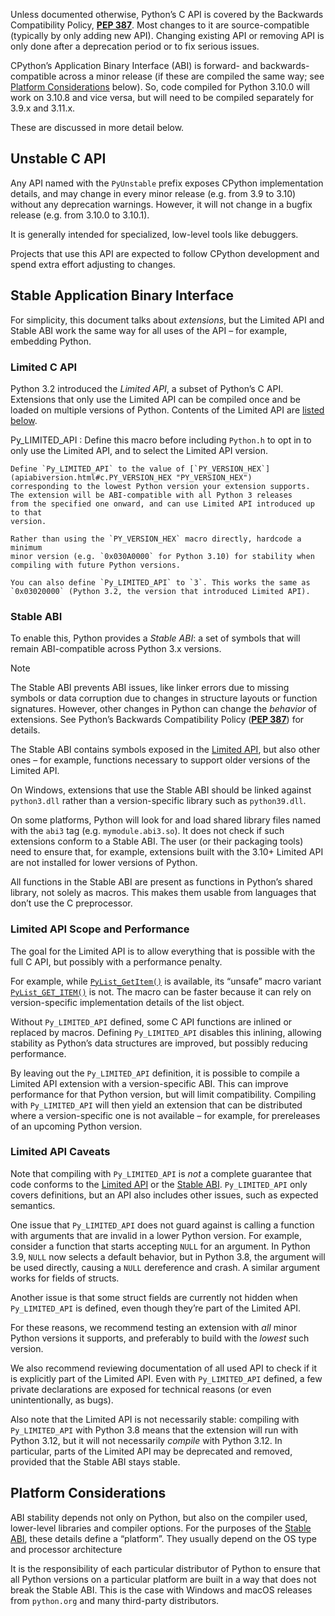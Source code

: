 Unless documented otherwise, Python’s C API is covered by the Backwards
Compatibility Policy, [**PEP 387**](https://peps.python.org/pep-0387/).
Most changes to it are source-compatible (typically by only adding new API).
Changing existing API or removing API is only done after a deprecation period
or to fix serious issues.

CPython’s Application Binary Interface (ABI) is forward- and
backwards-compatible across a minor release (if these are compiled the same
way; see [Platform Considerations](#stable-abi-platform) below).
So, code compiled for Python 3.10.0 will work on 3.10.8 and vice versa,
but will need to be compiled separately for 3.9.x and 3.11.x.

These are discussed in more detail below.

Unstable C API
--------------

Any API named with the `PyUnstable` prefix exposes CPython implementation
details, and may change in every minor release (e.g. from 3.9 to 3.10) without
any deprecation warnings.
However, it will not change in a bugfix release (e.g. from 3.10.0 to 3.10.1).

It is generally intended for specialized, low-level tools like debuggers.

Projects that use this API are expected to follow
CPython development and spend extra effort adjusting to changes.

Stable Application Binary Interface
-----------------------------------

For simplicity, this document talks about *extensions*, but the Limited API
and Stable ABI work the same way for all uses of the API – for example,
embedding Python.

### Limited C API

Python 3.2 introduced the *Limited API*, a subset of Python’s C API.
Extensions that only use the Limited API can be
compiled once and be loaded on multiple versions of Python.
Contents of the Limited API are [listed below](#limited-api-list).

Py\_LIMITED\_API
:   Define this macro before including `Python.h` to opt in to only use
    the Limited API, and to select the Limited API version.

    Define `Py_LIMITED_API` to the value of [`PY_VERSION_HEX`](apiabiversion.html#c.PY_VERSION_HEX "PY_VERSION_HEX")
    corresponding to the lowest Python version your extension supports.
    The extension will be ABI-compatible with all Python 3 releases
    from the specified one onward, and can use Limited API introduced up to that
    version.

    Rather than using the `PY_VERSION_HEX` macro directly, hardcode a minimum
    minor version (e.g. `0x030A0000` for Python 3.10) for stability when
    compiling with future Python versions.

    You can also define `Py_LIMITED_API` to `3`. This works the same as
    `0x03020000` (Python 3.2, the version that introduced Limited API).

### Stable ABI

To enable this, Python provides a *Stable ABI*: a set of symbols that will
remain ABI-compatible across Python 3.x versions.

Note

The Stable ABI prevents ABI issues, like linker errors due to missing
symbols or data corruption due to changes in structure layouts or function
signatures.
However, other changes in Python can change the *behavior* of extensions.
See Python’s Backwards Compatibility Policy ([**PEP 387**](https://peps.python.org/pep-0387/)) for details.

The Stable ABI contains symbols exposed in the [Limited API](#limited-c-api), but also other ones – for example, functions necessary to
support older versions of the Limited API.

On Windows, extensions that use the Stable ABI should be linked against
`python3.dll` rather than a version-specific library such as
`python39.dll`.

On some platforms, Python will look for and load shared library files named
with the `abi3` tag (e.g. `mymodule.abi3.so`).
It does not check if such extensions conform to a Stable ABI.
The user (or their packaging tools) need to ensure that, for example,
extensions built with the 3.10+ Limited API are not installed for lower
versions of Python.

All functions in the Stable ABI are present as functions in Python’s shared
library, not solely as macros. This makes them usable from languages that don’t
use the C preprocessor.

### Limited API Scope and Performance

The goal for the Limited API is to allow everything that is possible with the
full C API, but possibly with a performance penalty.

For example, while [`PyList_GetItem()`](list.html#c.PyList_GetItem "PyList_GetItem") is available, its “unsafe” macro
variant [`PyList_GET_ITEM()`](list.html#c.PyList_GET_ITEM "PyList_GET_ITEM") is not.
The macro can be faster because it can rely on version-specific implementation
details of the list object.

Without `Py_LIMITED_API` defined, some C API functions are inlined or
replaced by macros.
Defining `Py_LIMITED_API` disables this inlining, allowing stability as
Python’s data structures are improved, but possibly reducing performance.

By leaving out the `Py_LIMITED_API` definition, it is possible to compile
a Limited API extension with a version-specific ABI. This can improve
performance for that Python version, but will limit compatibility.
Compiling with `Py_LIMITED_API` will then yield an extension that can be
distributed where a version-specific one is not available – for example,
for prereleases of an upcoming Python version.

### Limited API Caveats

Note that compiling with `Py_LIMITED_API` is *not* a complete guarantee that
code conforms to the [Limited API](#limited-c-api) or the [Stable ABI](#stable-abi). `Py_LIMITED_API` only covers definitions, but an API also
includes other issues, such as expected semantics.

One issue that `Py_LIMITED_API` does not guard against is calling a function
with arguments that are invalid in a lower Python version.
For example, consider a function that starts accepting `NULL` for an
argument. In Python 3.9, `NULL` now selects a default behavior, but in
Python 3.8, the argument will be used directly, causing a `NULL` dereference
and crash. A similar argument works for fields of structs.

Another issue is that some struct fields are currently not hidden when
`Py_LIMITED_API` is defined, even though they’re part of the Limited API.

For these reasons, we recommend testing an extension with *all* minor Python
versions it supports, and preferably to build with the *lowest* such version.

We also recommend reviewing documentation of all used API to check
if it is explicitly part of the Limited API. Even with `Py_LIMITED_API`
defined, a few private declarations are exposed for technical reasons (or
even unintentionally, as bugs).

Also note that the Limited API is not necessarily stable: compiling with
`Py_LIMITED_API` with Python 3.8 means that the extension will
run with Python 3.12, but it will not necessarily *compile* with Python 3.12.
In particular, parts of the Limited API may be deprecated and removed,
provided that the Stable ABI stays stable.

Platform Considerations
-----------------------

ABI stability depends not only on Python, but also on the compiler used,
lower-level libraries and compiler options. For the purposes of
the [Stable ABI](#stable-abi), these details define a “platform”. They
usually depend on the OS type and processor architecture

It is the responsibility of each particular distributor of Python
to ensure that all Python versions on a particular platform are built
in a way that does not break the Stable ABI.
This is the case with Windows and macOS releases from `python.org` and many
third-party distributors.